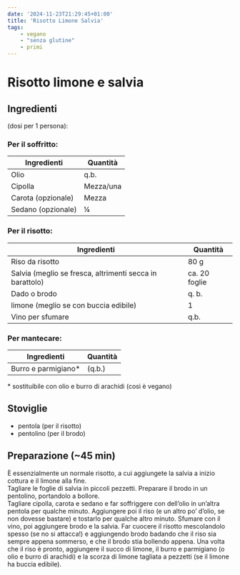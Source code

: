 ```yaml
---
date: '2024-11-23T21:29:45+01:00'
title: 'Risotto Limone Salvia'
tags:
    - vegano
    - "senza glutine"
    - primi
---
```


# Risotto limone e salvia 


## Ingredienti

(dosi per 1 persona):  

### Per il soffritto:

| Ingredienti | Quantità |
| - | - | 
| Olio| q.b.|
| Cipolla | Mezza/una |
| Carota (opzionale) | Mezza |
| Sedano (opzionale)| ¼ | di sedano (opzionali)

### Per il risotto:

| Ingredienti | Quantità |
| - | - | 
| Riso da risotto | 80 g
| Salvia (meglio se fresca, altrimenti secca in barattolo) | ca. 20 foglie |
| Dado o brodo | q. b. |
| limone (meglio se con buccia edibile)  | 1|
| Vino per sfumare | q.b.|

### Per mantecare:

| Ingredienti | Quantità |
| - | - | 
| Burro e parmigiano* | (q.b.)|

\* sostituibile con olio e burro di arachidi (così è vegano)


## Stoviglie

- pentola (per il risotto)  
- pentolino (per il brodo)

## Preparazione (\~45 min)

È essenzialmente un normale risotto, a cui aggiungete la salvia a inizio cottura e il limone alla fine.\
Tagliare le foglie di salvia in piccoli pezzetti. Preparare il brodo in un pentolino, portandolo a bollore.\
Tagliare cipolla, carota e sedano e far soffriggere con dell’olio in un’altra pentola per qualche minuto. Aggiungere poi il riso (e un altro po’ d’olio, se non dovesse bastare) e tostarlo per qualche altro minuto. Sfumare con il vino, poi aggiungere brodo e la salvia. Far cuocere il risotto mescolandolo spesso (se no si attacca!) e aggiungendo brodo badando che il riso sia sempre appena sommerso, e che il brodo stia bollendo appena. Una volta che il riso è pronto, aggiungere il succo di limone, il burro e parmigiano (o olio e burro di arachidi) e la scorza di limone tagliata a pezzetti (se il limone ha buccia edibile).

